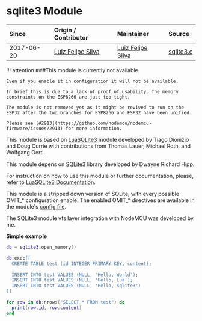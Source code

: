 # sqlite3 Module
| Since  | Origin / Contributor  | Maintainer  | Source  |
| :----- | :-------------------- | :---------- | :------ |
| 2017-06-20 | [Luiz Felipe Silva](https://github.com/luizfeliperj) | [Luiz Felipe Silva](https://github.com/luizfeliperj) | [sqlite3.c](../../app/modules/sqlite3.c)|

!!! attention
    ###This module is currently not available.

    Even if you enable it in configuration it will not be available.
        
    In brief this is due to a lack of proof of usability. The memory constraints on the ESP8266 are just too tight.

    The module is not removed yet as it might be revived to run on the ESP32 after the two branches for ESP8266 and ESP32 have been unified.

    Please see [#2913](https://github.com/nodemcu/nodemcu-firmware/issues/2913) for more information.

This module is based on [LuaSQLite3](http://lua.sqlite.org/index.cgi/index) module developed by Tiago Dionizio and Doug Currie with contributions from Thomas Lauer, Michael Roth, and Wolfgang Oertl.

This module depens on [SQLite3](http://www.sqlite.org/) library developed by Dwayne Richard Hipp.

For instruction on how to use this module or further documentation, please, refer to [LuaSQLite3 Documentation](http://lua.sqlite.org/index.cgi/doc/tip/doc/lsqlite3.wiki).

This module is a stripped down version of SQLite, with every possible OMIT_\* configuration enable. The enabled OMIT_\* directives are available in the module's [config file](../../app/sqlite3/config_ext.h).

The SQLite3 module vfs layer integration with NodeMCU was developed by me.

**Simple example**

```lua
db = sqlite3.open_memory()

db:exec[[
  CREATE TABLE test (id INTEGER PRIMARY KEY, content);

  INSERT INTO test VALUES (NULL, 'Hello, World');
  INSERT INTO test VALUES (NULL, 'Hello, Lua');
  INSERT INTO test VALUES (NULL, 'Hello, Sqlite3')
]]

for row in db:nrows("SELECT * FROM test") do
  print(row.id, row.content)
end
```
